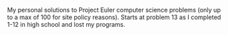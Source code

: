 My personal solutions to Project Euler computer science problems (only up to a max of 100 for site policy reasons).
Starts at problem 13 as I completed 1-12 in high school and lost my programs.
